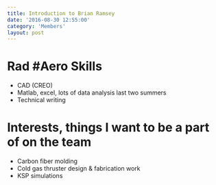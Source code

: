 ```yaml
---
title: Introduction to Brian Ramsey
date: '2016-08-30 12:55:00'
category: 'Members'
layout: post
---
```


# Rad #Aero Skills

* CAD (CREO)
* Matlab, excel, lots of data analysis last two summers
* Technical writing


# Interests, things I want to be a part of on the team

* Carbon fiber molding
* Cold gas thruster design & fabrication work
* KSP simulations

